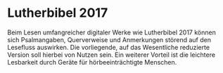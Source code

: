 # Lutherbibel 2017

Beim Lesen umfangreicher digitaler Werke wie Lutherbibel 2017 können sich Psalmangaben, Querverweise und Anmerkungen störend auf den Lesefluss auswirken. Die vorliegende, auf das Wesentliche reduzierte Version soll hierbei von Nutzen sein. Ein weiterer Vorteil ist die leichtere Lesbarkeit durch Geräte für hörbeeinträchtigte Menschen.
